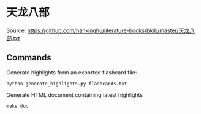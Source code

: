 # 天龙八部

Source: https://github.com/hankinghu/literature-books/blob/master/天龙八部.txt

## Commands

Generate highlights from an exported flashcard file:

    python generate_highlights.py flashcards.txt

Generate HTML document containing latest highlights

    make doc
